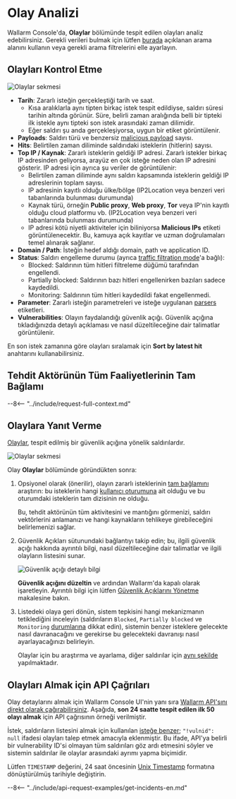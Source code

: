 [link-using-search]:    ../search-and-filters/use-search.md
[img-attacks-tab]:      ../../images/user-guides/events/check-attack.png
[img-current-attacks]:  ../../images/glossary/attack-with-one-hit-example.png
[img-incidents-tab]:    ../../images/user-guides/events/incident-vuln.png
[use-search]:             ../search-and-filters/use-search.md
[search-by-attack-status]: ../search-and-filters/use-search.md#search-attacks-by-the-action
[link-attacks]:         ../../user-guides/events/check-attack.md
[link-incidents]:       ../../user-guides/events/check-incident.md
[link-sessions]:        ../../api-sessions/overview.md

# Olay Analizi

Wallarm Console'da, **Olaylar** bölümünde tespit edilen olayları analiz edebilirsiniz. Gerekli verileri bulmak için lütfen [burada][use-search] açıklanan arama alanını kullanın veya gerekli arama filtrelerini elle ayarlayın.

## Olayları Kontrol Etme

![Olaylar sekmesi][img-incidents-tab]

* **Tarih**: Zararlı isteğin gerçekleştiği tarih ve saat.
    * Kısa aralıklarla aynı tipten birkaç istek tespit edildiyse, saldırı süresi tarihin altında görünür. Süre, belirli zaman aralığında belli bir tipteki ilk istekle aynı tipteki son istek arasındaki zaman dilimidir.
    * Eğer saldırı şu anda gerçekleşiyorsa, uygun bir etiket görüntülenir.
* **Payloads**: Saldırı türü ve benzersiz [malicious payload](../../glossary-en.md#malicious-payload) sayısı.
* **Hits**: Belirtilen zaman diliminde saldırıdaki isteklerin (hitlerin) sayısı.
* **Top IP / Kaynak**: Zararlı isteklerin geldiği IP adresi. Zararlı istekler birkaç IP adresinden geliyorsa, arayüz en çok isteğe neden olan IP adresini gösterir. IP adresi için ayrıca şu veriler de görüntülenir:
     * Belirtilen zaman diliminde aynı saldırı kapsamında isteklerin geldiği IP adreslerinin toplam sayısı.
     * IP adresinin kayıtlı olduğu ülke/bölge (IP2Location veya benzeri veri tabanlarında bulunması durumunda)
     * Kaynak türü, örneğin **Public proxy**, **Web proxy**, **Tor** veya IP'nin kayıtlı olduğu cloud platformu vb. (IP2Location veya benzeri veri tabanlarında bulunması durumunda)
     * IP adresi kötü niyetli aktiviteler için biliniyorsa **Malicious IPs** etiketi görüntülenecektir. Bu, kamuya açık kayıtlar ve uzman doğrulamaları temel alınarak sağlanır.
* **Domain / Path**: İsteğin hedef aldığı domain, path ve application ID.
* **Status**: Saldırı engelleme durumu (ayrıca [traffic filtration mode](../../admin-en/configure-wallarm-mode.md)'a bağlı):
     * Blocked: Saldırının tüm hitleri filtreleme düğümü tarafından engellendi.
     * Partially blocked: Saldırının bazı hitleri engellenirken bazıları sadece kaydedildi.
     * Monitoring: Saldırının tüm hitleri kaydedildi fakat engellenmedi.
* **Parameter**: Zararlı isteğin parametreleri ve isteğe uygulanan [parsers](../rules/request-processing.md) etiketleri.
* **Vulnerabilities**: Olayın faydalandığı güvenlik açığı. Güvenlik açığına tıkladığınızda detaylı açıklaması ve nasıl düzeltileceğine dair talimatlar görüntülenir.

En son istek zamanına göre olayları sıralamak için **Sort by latest hit** anahtarını kullanabilirsiniz.

## Tehdit Aktörünün Tüm Faaliyetlerinin Tam Bağlamı

--8<-- "../include/request-full-context.md"

## Olaylara Yanıt Verme

[Olaylar](../../glossary-en.md#security-incident), tespit edilmiş bir güvenlik açığına yönelik saldırılardır.

![Olaylar sekmesi][img-incidents-tab]

Olay **Olaylar** bölümünde göründükten sonra:

1. Opsiyonel olarak (önerilir), olayın zararlı isteklerinin [tam bağlamını](#full-context-of-threat-actor-activities) araştırın: bu isteklerin hangi [kullanıcı oturumuna](../../api-sessions/overview.md) ait olduğu ve bu oturumdaki isteklerin tam dizisinin ne olduğu.

     Bu, tehdit aktörünün tüm aktivitesini ve mantığını görmenizi, saldırı vektörlerini anlamanızı ve hangi kaynakların tehlikeye girebileceğini belirlemenizi sağlar.
  
1. Güvenlik Açıkları sütunundaki bağlantıyı takip edin; bu, ilgili güvenlik açığı hakkında ayrıntılı bilgi, nasıl düzeltileceğine dair talimatlar ve ilgili olayların listesini sunar.

     ![Güvenlik açığı detaylı bilgi](../../images/user-guides/vulnerabilities/vuln-info.png)

     **Güvenlik açığını düzeltin** ve ardından Wallarm'da kapalı olarak işaretleyin. Ayrıntılı bilgi için lütfen [Güvenlik Açıklarını Yönetme](../vulnerabilities.md) makalesine bakın.
1. Listedeki olaya geri dönün, sistem tepkisini hangi mekanizmanın tetiklediğini inceleyin (saldırıların `Blocked`, `Partially blocked` ve `Monitoring` [durumlarına](check-attack.md#attack-analysis) dikkat edin), sistemin benzer isteklere gelecekte nasıl davranacağını ve gerekirse bu gelecekteki davranışı nasıl ayarlayacağınızı belirleyin.

     Olaylar için bu araştırma ve ayarlama, diğer saldırılar için [aynı şekilde](check-attack.md#responding-to-attacks) yapılmaktadır.

## Olayları Almak için API Çağrıları

Olay detaylarını almak için Wallarm Console UI'nin yanı sıra [Wallarm API'sını direkt olarak çağırabilirsiniz](../../api/overview.md). Aşağıda, **son 24 saatte tespit edilen ilk 50 olayı almak** için API çağrısının örneği verilmiştir.

İstek, saldırıların listesini almak için kullanılan [isteğe benzer](check-attack.md#api-calls-to-get-attacks); `"!vulnid": null` ifadesi olayları talep etmek amacıyla eklenmiştir. Bu ifade, API'ya belirli bir vulnerability ID'si olmayan tüm saldırıları göz ardı etmesini söyler ve sistemin saldırılar ile olaylar arasındaki ayrımı yapma biçimidir.

Lütfen `TIMESTAMP` değerini, 24 saat öncesinin [Unix Timestamp](https://www.unixtimestamp.com/) formatına dönüştürülmüş tarihiyle değiştirin.

--8<-- "../include/api-request-examples/get-incidents-en.md"